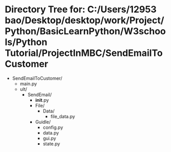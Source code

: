 # Directory Tree for: C:/Users/12953 bao/Desktop/desktop/work/Project/Python/BasicLearnPython/W3schools/Python Tutorial/ProjectInMBC/SendEmailToCustomer

- SendEmailToCustomer/
    - main.py
    - ult/
        - SendEmail/
            - __init__.py
            - File/
                - Data/
                    - file_data.py
            - Guidle/
                - config.py
                - data.py
                - gui.py
                - state.py
